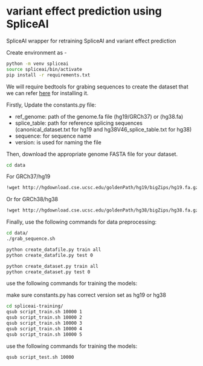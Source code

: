 # variant effect prediction using SpliceAI
SpliceAI wrapper for retraining SpliceAI and variant effect prediction

Create environment as - 
```sh
python -m venv spliceai
source spliceai/bin/activate
pip install -r requirements.txt
```

We will require bedtools for grabing sequences to create the dataset that we can refer [here](https://bedtools.readthedocs.io/en/latest/content/installation.html) for installing it.

Firstly, Update the constants.py file:
- ref_genome: path of the genome.fa file (hg19/GRCh37) or (hg38.fa)
- splice_table: path for reference splicing sequences (canonical_dataset.txt for hg19 and hg38V46_splice_table.txt for hg38)
- sequence: for sequence name
- version: is used for naming the file

Then, download the appropriate genome FASTA file for your dataset.
```sh
cd data
```
For GRCh37/hg19
```sh
!wget http://hgdownload.cse.ucsc.edu/goldenPath/hg19/bigZips/hg19.fa.gz
```
Or for GRCh38/hg38
```sh
!wget http://hgdownload.cse.ucsc.edu/goldenPath/hg38/bigZips/hg38.fa.gz
```

Finally, use the following commands for data preprocessing:

```sh
cd data/
./grab_sequence.sh

python create_datafile.py train all
python create_datafile.py test 0

python create_dataset.py train all
python create_dataset.py test 0
```

use the following commands for training the models:

make sure constants.py has correct version set as hg19 or hg38
```sh
cd spliceai-training/
qsub script_train.sh 10000 1
qsub script_train.sh 10000 2
qsub script_train.sh 10000 3
qsub script_train.sh 10000 4
qsub script_train.sh 10000 5
```

use the following commands for training the models:

```sh
qsub script_test.sh 10000
```